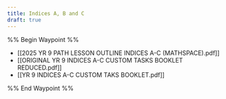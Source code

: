 ```yaml
---
title: Indices A, B and C
draft: true
---
```


%% Begin Waypoint %%

- [[2025 YR 9 PATH LESSON OUTLINE INDICES A-C (MATHSPACE).pdf]]
- [[ORIGINAL YR 9 INDICES A-C CUSTOM TASKS  BOOKLET REDUCED.pdf]]
- [[YR 9 INDICES A-C CUSTOM TAKS BOOKLET.pdf]]

%% End Waypoint %%
